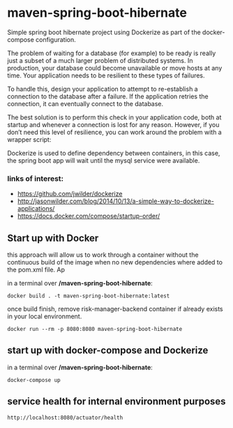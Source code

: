 # maven-spring-boot-hibernate
Simple spring boot hibernate project using Dockerize as part of the docker-compose configuration. 

The problem of waiting for a database (for example) to be ready is really just a subset of a much larger problem of distributed systems. In production, your database could become unavailable or move hosts at any time. Your application needs to be resilient to these types of failures.

To handle this, design your application to attempt to re-establish a connection to the database after a failure. If the application retries the connection, it can eventually connect to the database.

The best solution is to perform this check in your application code, both at startup and whenever a connection is lost for any reason. However, if you don’t need this level of resilience, you can work around the problem with a wrapper script:

Dockerize is used to define dependency between containers, in this case, the spring boot app will wait until the mysql service were available.

### links of interest:

* https://github.com/jwilder/dockerize
* http://jasonwilder.com/blog/2014/10/13/a-simple-way-to-dockerize-applications/
* https://docs.docker.com/compose/startup-order/

## Start up with Docker

this approach will allow us to work through a container without the continuous 
build of the image when no new dependencies where added to the pom.xml file. Ap 


in a terminal over **/maven-spring-boot-hibernate**:

    docker build . -t maven-spring-boot-hibernate:latest
    
once build finish, remove risk-manager-backend container if already exists in your local environment.

    docker run --rm -p 8080:8080 maven-spring-boot-hibernate

## start up with docker-compose and Dockerize

in a terminal over **/maven-spring-boot-hibernate**:

    docker-compose up
    
## service health for internal environment purposes

    http://localhost:8080/actuator/health    
